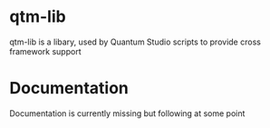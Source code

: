 # qtm-lib
qtm-lib is a libary, used by Quantum Studio scripts to provide cross framework support

# Documentation
Documentation is currently missing but following at some point
